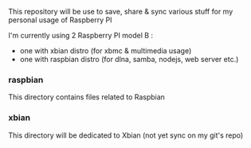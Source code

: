 This repository will be use to save, share & sync
various stuff for my personal usage of Raspberry PI 

I'm currently using 2 Raspberry PI model B :
- one with xbian distro (for xbmc & multimedia usage)
- one with raspbian distro (for dlna, samba, nodejs, web server etc.)



### raspbian
This directory contains files related to Raspbian

### xbian
This directory will be dedicated to Xbian (not yet sync on my git's repo)
